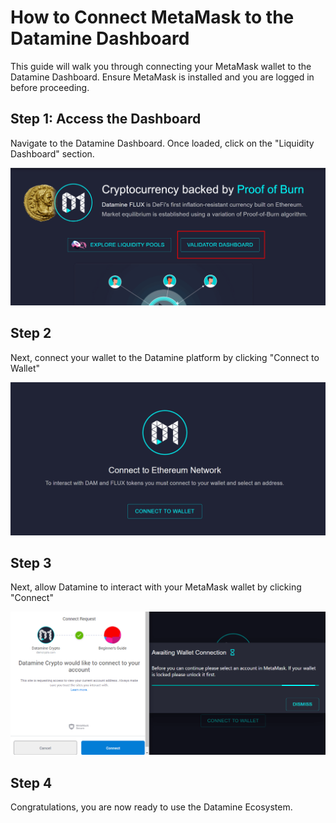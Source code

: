 # How to Connect MetaMask to the Datamine Dashboard

This guide will walk you through connecting your MetaMask wallet to the Datamine Dashboard. Ensure MetaMask is installed and you are logged in before proceeding.

## Step 1: Access the Dashboard
Navigate to the Datamine Dashboard. Once loaded, click on the "Liquidity Dashboard" section.

![Connecting](../../helpArticles/assets/images/pngs/connectingMetamask/connecting1.png)

## Step 2
Next, connect your wallet to the Datamine platform by clicking "Connect to Wallet"

![Connecting](../../helpArticles/assets/images/pngs/connectingMetamask/connecting2.png)

## Step 3
Next, allow Datamine to interact with your MetaMask wallet by clicking "Connect"

![Connecting](../../helpArticles/assets/images/pngs/connectingMetamask/connecting3.png)

## Step 4
Congratulations, you are now ready to use the Datamine Ecosystem.